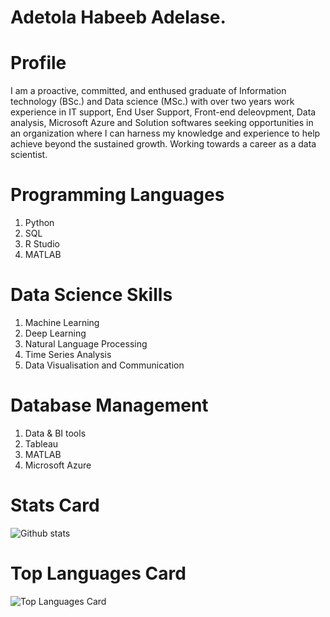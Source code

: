 # Adetola Habeeb Adelase.

# Profile
I am a proactive, committed, and enthused graduate of Information technology (BSc.) and Data science (MSc.) with over two years work experience in IT support, End User Support, Front-end deleovpment, Data analysis, Microsoft Azure and Solution softwares seeking opportunities in an organization where I can harness my knowledge and experience to help achieve beyond the sustained growth. Working towards a career as a data scientist.

# Programming Languages
1. Python
1. SQL
1. R Studio
1. MATLAB

# Data Science Skills
1. Machine Learning
1. Deep Learning
1. Natural Language Processing
1. Time Series Analysis
1. Data Visualisation and Communication

# Database Management
1. Data & BI tools
1. Tableau
1. MATLAB
1. Microsoft Azure

# Stats Card
![Github stats](https://github-readme-stats.vercel.app/api?username=Tola-adelase&theme=highcontrast&show_icons=true&count_private=true)

# Top Languages Card
![Top Languages Card](https://github-readme-stats.vercel.app/api/top-langs/?username=Tola-adelase)




